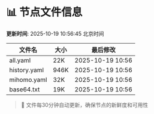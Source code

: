 # 📊 节点文件信息

**更新时间**: 2025-10-19 10:56:45 北京时间

| 文件名 | 大小 | 最后修改 |
|--------|------|----------|
| all.yaml | 22K | 2025-10-19 10:56 |
| history.yaml | 946K | 2025-10-19 10:56 |
| mihomo.yaml | 32K | 2025-10-19 10:56 |
| base64.txt | 19K | 2025-10-19 10:56 |

> 🔄 文件每30分钟自动更新，确保节点的新鲜度和可用性
